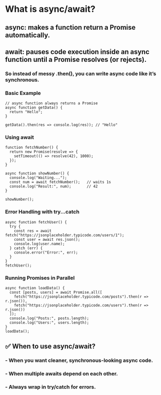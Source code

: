 # What is async/await?

## async: makes a function return a Promise automatically.

## await: pauses code execution inside an async function until a Promise resolves (or rejects).

### So instead of messy .then(), you can write async code like it’s synchronous.

### Basic Example
```
// async function always returns a Promise
async function getData() {
  return "Hello";
}

getData().then(res => console.log(res)); // "Hello"
```

### Using await
```
function fetchNumber() {
  return new Promise(resolve => {
    setTimeout(() => resolve(42), 1000);
  });
}

async function showNumber() {
  console.log("Waiting...");
  const num = await fetchNumber();   // waits 1s
  console.log("Result:", num);       // 42
}

showNumber();
```

### Error Handling with try...catch
```
async function fetchUser() {
  try {
    const res = await fetch("https://jsonplaceholder.typicode.com/users/1");
    const user = await res.json();
    console.log(user.name);
  } catch (err) {
    console.error("Error:", err);
  }
}
fetchUser();
```

### Running Promises in Parallel
```
async function loadData() {
  const [posts, users] = await Promise.all([
    fetch("https://jsonplaceholder.typicode.com/posts").then(r => r.json()),
    fetch("https://jsonplaceholder.typicode.com/users").then(r => r.json())
  ]);
  console.log("Posts:", posts.length);
  console.log("Users:", users.length);
}
loadData();
```

## ✅ When to use async/await?
### - When you want cleaner, synchronous-looking async code.
### - When multiple awaits depend on each other.
### - Always wrap in try/catch for errors.
